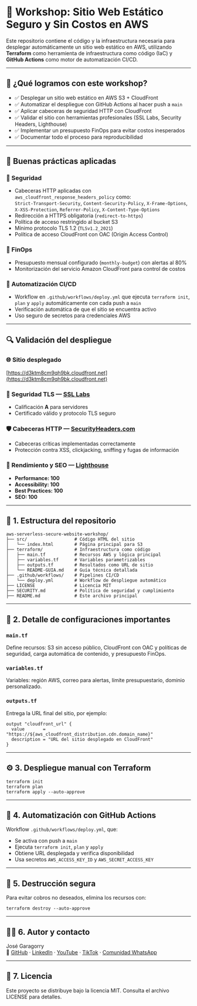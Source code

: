 # 🚀 Workshop: Sitio Web Estático Seguro y Sin Costos en AWS

Este repositorio contiene el código y la infraestructura necesaria para desplegar automáticamente un sitio web estático en AWS, utilizando **Terraform** como herramienta de infraestructura como código (IaC) y **GitHub Actions** como motor de automatización CI/CD.

---

## 🎯 ¿Qué logramos con este workshop?

- ✅ Desplegar un sitio web estático en AWS S3 + CloudFront  
- ✅ Automatizar el despliegue con GitHub Actions al hacer push a `main`  
- ✅ Aplicar cabeceras de seguridad HTTP con CloudFront  
- ✅ Validar el sitio con herramientas profesionales (SSL Labs, Security Headers, Lighthouse)  
- ✅ Implementar un presupuesto FinOps para evitar costos inesperados  
- ✅ Documentar todo el proceso para reproducibilidad  

---

## 🧠 Buenas prácticas aplicadas

### 🔐 Seguridad  
- Cabeceras HTTP aplicadas con `aws_cloudfront_response_headers_policy` como:  
  `Strict-Transport-Security`, `Content-Security-Policy`, `X-Frame-Options`, `X-XSS-Protection`, `Referrer-Policy`, `X-Content-Type-Options`  
- Redirección a HTTPS obligatoria (`redirect-to-https`)  
- Política de acceso restringido al bucket S3  
- Mínimo protocolo TLS 1.2 (`TLSv1.2_2021`)  
- Política de acceso CloudFront con OAC (Origin Access Control)  

### 💸 FinOps  
- Presupuesto mensual configurado (`monthly-budget`) con alertas al 80%  
- Monitorización del servicio Amazon CloudFront para control de costos  

### 🤖 Automatización CI/CD  
- Workflow en `.github/workflows/deploy.yml` que ejecuta `terraform init`, `plan` y `apply` automáticamente con cada push a `main`  
- Verificación automática de que el sitio se encuentra activo  
- Uso seguro de secretos para credenciales AWS  

---

## 🔍 Validación del despliegue

### 🌐 Sitio desplegado  
[https://d3ktm8cm9qh9bk.cloudfront.net](https://d3ktm8cm9qh9bk.cloudfront.net)

### 🔐 Seguridad TLS — [SSL Labs](https://www.ssllabs.com/ssltest/)  
- Calificación **A** para servidores  
- Certificado válido y protocolo TLS seguro  

### 🛡️ Cabeceras HTTP — [SecurityHeaders.com](https://securityheaders.com/)  
- Cabeceras críticas implementadas correctamente  
- Protección contra XSS, clickjacking, sniffing y fugas de información  

### 🚀 Rendimiento y SEO — [Lighthouse](https://web.dev/measure/)  
- **Performance: 100**  
- **Accessibility: 100**  
- **Best Practices: 100**  
- **SEO: 100**  

---

## 📂 1. Estructura del repositorio

```
aws-serverless-secure-website-workshop/
├── src/                  # Código HTML del sitio
│   └── index.html        # Página principal para S3
├── terraform/            # Infraestructura como código
│   ├── main.tf           # Recursos AWS y lógica principal
│   ├── variables.tf      # Variables parametrizables
│   ├── outputs.tf        # Resultados como URL de sitio
│   └── README-GUIA.md    # Guía técnica detallada
├── .github/workflows/    # Pipelines CI/CD
│   └── deploy.yml        # Workflow de despliegue automático
├── LICENSE               # Licencia MIT
├── SECURITY.md           # Política de seguridad y cumplimiento
├── README.md             # Este archivo principal
```

---

## 📂 2. Detalle de configuraciones importantes

### `main.tf`  
Define recursos: S3 sin acceso público, CloudFront con OAC y políticas de seguridad, carga automática de contenido, y presupuesto FinOps.

### `variables.tf`  
Variables: región AWS, correo para alertas, límite presupuestario, dominio personalizado.

### `outputs.tf`  
Entrega la URL final del sitio, por ejemplo:

```
output "cloudfront_url" {
  value       = "https://${aws_cloudfront_distribution.cdn.domain_name}"
  description = "URL del sitio desplegado en CloudFront"
}
```

---

## ⚙️ 3. Despliegue manual con Terraform

```
terraform init
terraform plan
terraform apply --auto-approve
```

---

## 🤖 4. Automatización con GitHub Actions

Workflow `.github/workflows/deploy.yml`, que:

- Se activa con push a `main`  
- Ejecuta `terraform init`, `plan` y `apply`  
- Obtiene URL desplegada y verifica disponibilidad  
- Usa secretos `AWS_ACCESS_KEY_ID` y `AWS_SECRET_ACCESS_KEY`  

---

## 🧹 5. Destrucción segura

Para evitar cobros no deseados, elimina los recursos con:

```
terraform destroy --auto-approve
```

---

## 👨‍🏫 6. Autor y contacto

José Garagorry  
🔗 [GitHub](https://github.com/jgaragorry) · [LinkedIn](https://www.linkedin.com/in/jgaragorry/) · [YouTube](https://www.youtube.com/@Softraincorp) · [TikTok](https://www.tiktok.com/@softtraincorp) · [Comunidad WhatsApp](https://chat.whatsapp.com/ENuRMnZ38fv1pk0mHlSixa)

---

## 📄 7. Licencia

Este proyecto se distribuye bajo la licencia MIT. Consulta el archivo LICENSE para detalles.
```

